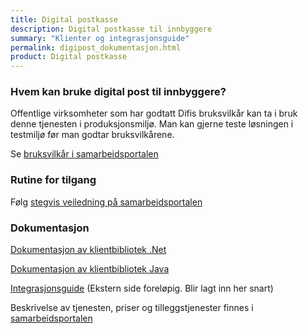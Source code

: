 ```yaml
---
title: Digital postkasse
description: Digital postkasse til innbyggere
summary: "Klienter og integrasjonsguide"
permalink: digipost_dokumentasjon.html
product: Digital postkasse
---
```


### Hvem kan bruke digital post til innbyggere?
Offentlige virksomheter som har godtatt Difis bruksvilkår kan ta i bruk denne tjenesten i produksjonsmiljø. Man kan gjerne teste løsningen i testmiljø før man godtar bruksvilkårene.

Se [bruksvilkår i samarbeidsportalen](https://samarbeid.difi.no/bruksvilkar/bruksvilkar-difis-felleslosninger)

### Rutine for tilgang
Følg [stegvis veiledning på samarbeidsportalen](https://samarbeid.difi.no/felleslosninger/digital-postkasse-til-innbyggere/ta-i-bruk-digital-postkasse)

### Dokumentasjon
[Dokumentasjon av klientbibliotek .Net](http://difi.github.io/sikker-digital-post-klient-dotnet/v2/)

[Dokumentasjon av klientbibliotek Java](http://difi.github.io/sikker-digital-post-klient-java/v5/) 

[Integrasjonsguide](https://begrep.difi.no/SikkerDigitalPost/) (Ekstern side foreløpig. Blir lagt inn her snart) 


Beskrivelse av tjenesten, priser og tilleggstjenester finnes i [samarbeidsportalen](https://samarbeid.difi.no/felleslosninger/digital-postkasse-til-innbyggere)
